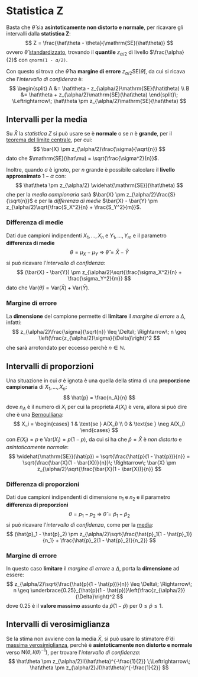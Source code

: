 # Statistica Z

Basta che $\hat\theta$ sia **asintoticamente non distorto e normale**, per ricavare gli intervalli dalla **statistica Z**:
$$
Z = \frac{\hat\theta - \theta}{\mathrm{SE}(\hat\theta)}
$$
ovvero $\hat\theta$ [standardizzato](../../../ct0111/03/02/README.md#normale), trovando il **quantile** $z_{\alpha/2}$ di livello $\frac{\alpha}{2}$ con `qnorm(1 - 𝛼/2)`.

Con questo si trova che $\hat\theta$ ha **margine di errore** $z_{\alpha/2}\mathrm{SE}(\hat\theta)$, da cui si ricava che l'_intervallo di confidenza_ è:
$$
\begin{split}
A &= \hat\theta - z_{\alpha/2}\mathrm{SE}(\hat\theta) \\
B &= \hat\theta + z_{\alpha/2}\mathrm{SE}(\hat\theta)
\end{split}\; \Leftrightarrow\;
\hat\theta \pm z_{\alpha/2}\mathrm{SE}(\hat\theta)
$$

## Intervalli per la media

Su $\bar{X}$ la _statistica Z_ si può usare se è **normale** o se $n$ è **grande**, per il [teorema del limite centrale](../../../ct0111/04/README.md#lln-e-clt), per cui:
$$
\bar{X} \pm z_{\alpha/2}\frac{\sigma}{\sqrt{n}}
$$
dato che $\mathrm{SE}(\hat\mu) = \sqrt{\frac{\sigma^2}{n}}$.

Inoltre, quando $\sigma$ è ignoto, per $n$ grande è possibile calcolare il **livello approssimato** $1 - \alpha$ con:
$$
\hat\theta \pm z_{\alpha/2} \widehat{\mathrm{SE}}(\hat\theta)
$$
che per la _media campionaria_ sarà $\bar{X} \pm z_{\alpha/2}\frac{S}{\sqrt{n}}$ e per la _differenza di medie_ $\bar{X} - \bar{Y} \pm z_{\alpha/2}\sqrt{\frac{S_X^2}{n} + \frac{S_Y^2}{m}}$.

### Differenza di medie

Dati due campioni indipendenti $X_1, ..., X_n$ e $Y_1, ..., Y_m$ e il parametro **differenza di medie**
$$
\theta = \mu_X - \mu_Y\; \Rightarrow\; \hat\theta = \bar{X} - \bar{Y}
$$
si può ricavare l'_intervallo di confidenza_:
$$
(\bar{X} - \bar{Y}) \pm z_{\alpha/2}\sqrt{\frac{\sigma_X^2}{n} + \frac{\sigma_Y^2}{m}}
$$
dato che $\mathrm{Var}(\hat\theta) = \mathrm{Var}(\bar{X}) + \mathrm{Var}(\bar{Y})$.

### Margine di errore

La **dimensione** del campione permette di **limitare** il _margine di errore_ a $\Delta$, infatti:
$$
z_{\alpha/2}\frac{\sigma}{\sqrt{n}} \leq \Delta\; \Rightarrow\; n \geq \left(\frac{z_{\alpha/2}\sigma}{\Delta}\right)^2
$$
che sarà arrotondato per eccesso perchè $n \in \mathbb{N}$.

## Intervalli di proporzioni

Una situazione in cui $\sigma$ è ignota è una quella della stima di una **proporzione campionaria** di $X_1, ..., X_n$:
$$
\hat{p} = \frac{n_A}{n}
$$
dove $n_A$ è il numero di $X_i$ per cui la proprietà $A(X_i)$ è vera, allora si può dire che è una [Bernoulliana](../../../ct0111/03/01/README.md#di-bernoulli):
$$
X_i = \begin{cases}
1 & \text{se } A(X_i) \\
0 & \text{se } \neg A(X_i)
\end{cases}
$$
con $E(X_i) = p$ e $\mathrm{Var}(X_i) = p(1 - p)$, da cui si ha che $\hat{p} = \bar{X}$ è _non distorto_ e _asintoticamente normale_:
$$
\widehat{\mathrm{SE}}(\hat{p}) = \sqrt{\frac{\hat{p}(1 - \hat{p})}{n}} = \sqrt{\frac{\bar{X}(1 - \bar{X})}{n}}\; \Rightarrow\; \bar{X} \pm z_{\alpha/2}\sqrt{\frac{\bar{X}(1 - \bar{X})}{n}}
$$

### Differenza di proporzioni

Dati due campioni indipendenti di dimensione $n_1$ e $n_2$ e il parametro **differenza di proporzioni**
$$
\theta = p_1 - p_2\; \Rightarrow\; \hat\theta = \hat{p}_1 - \hat{p}_2
$$
si può ricavare l'_intervallo di confidenza_, come per la [media](../01/README.md#differenza-di-medie):
$$
(\hat{p}_1 - \hat{p}_2) \pm z_{\alpha/2}\sqrt{\frac{\hat{p}_1(1 - \hat{p}_1)}{n_1} + \frac{\hat{p}_2(1 - \hat{p}_2)}{n_2}}
$$

### Margine di errore

In questo caso **limitare** il _margine di errore_ a $\Delta$, porta la **dimensione** ad essere:
$$
z_{\alpha/2}\sqrt{\frac{\hat{p}(1 - \hat{p})}{n}} \leq \Delta\; \Rightarrow\; n \geq \underbrace{0.25}_{\hat{p}(1 - \hat{p})}\left(\frac{z_{\alpha/2}}{\Delta}\right)^2
$$
dove $0.25$ è il **valore massimo** assunto da $\hat{p}(1 - \hat{p})$ per $0 \leq \hat{p} \leq 1$.

## Intervalli di verosimiglianza

Se la stima non avviene con la media $\bar{X}$, si può usare lo stimatore $\hat\theta$ di [massima verosimiglianza](../../02/02/README.md), perchè è **asintoticamente non distorto e normale** verso $\mathrm{N}(\theta, I(\theta)^{-1})$, per trovare l'_intervallo di confidenza_:
$$
\hat\theta \pm z_{\alpha/2}I(\hat\theta)^{-\frac{1}{2}}
\;\Leftrightarrow\;
\hat\theta \pm z_{\alpha/2}J(\hat\theta)^{-\frac{1}{2}}
$$
